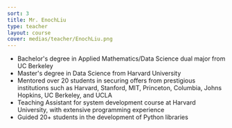 ```yaml
---
sort: 3
title: Mr. EnochLiu
type: teacher
layout: course
cover: medias/teacher/EnochLiu.png
---
```


- Bachelor's degree in Applied Mathematics/Data Science dual major from UC Berkeley
- Master's degree in Data Science from Harvard University
- Mentored over 20 students in securing offers from prestigious institutions such as Harvard, Stanford, MIT, Princeton, Columbia, Johns Hopkins, UC Berkeley, and UCLA
- Teaching Assistant for system development course at Harvard University, with extensive programming experience
- Guided 20+ students in the development of Python libraries
